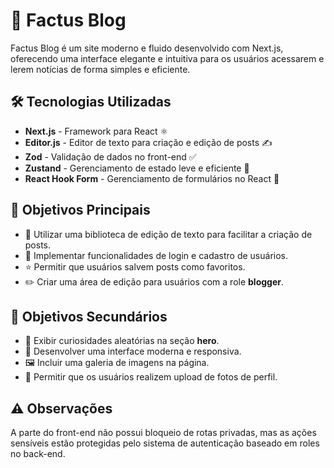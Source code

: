 # 🚀 Factus Blog

Factus Blog é um site moderno e fluido desenvolvido com Next.js, oferecendo uma interface elegante e intuitiva para os usuários acessarem e lerem notícias de forma simples e eficiente.

## 🛠️ Tecnologias Utilizadas
- **Next.js** - Framework para React ⚛️
- **Editor.js** - Editor de texto para criação e edição de posts ✍️
- **Zod** - Validação de dados no front-end ✅
- **Zustand** - Gerenciamento de estado leve e eficiente 🐻
- **React Hook Form** - Gerenciamento de formulários no React 📄

## 🎯 Objetivos Principais
- 📝 Utilizar uma biblioteca de edição de texto para facilitar a criação de posts.
- 🔐 Implementar funcionalidades de login e cadastro de usuários.
- ⭐ Permitir que usuários salvem posts como favoritos.
- ✏️ Criar uma área de edição para usuários com a role **blogger**.

## 🌟 Objetivos Secundários
- 🤔 Exibir curiosidades aleatórias na seção **hero**.
- 🎨 Desenvolver uma interface moderna e responsiva.
- 🖼️ Incluir uma galeria de imagens na página.
- 📸 Permitir que os usuários realizem upload de fotos de perfil.

## ⚠️ Observações
A parte do front-end não possui bloqueio de rotas privadas, mas as ações sensíveis estão protegidas pelo sistema de autenticação baseado em roles no back-end.


